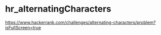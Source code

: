 # hr_alternatingCharacters
https://www.hackerrank.com/challenges/alternating-characters/problem?isFullScreen=true
